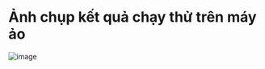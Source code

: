 # Ảnh chụp kết quả chạy thử trên máy ảo

![image](https://github.com/user-attachments/assets/603c23c3-de02-4552-a6f0-71eeba3adbcb)

